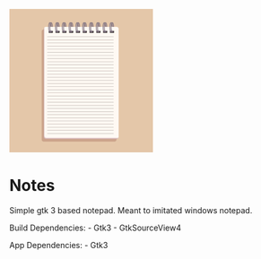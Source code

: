 ![Picture of app](assets/Notes.png)

# Notes
Simple gtk 3 based notepad. Meant to imitated windows notepad.

Build Dependencies:
    - Gtk3
    - GtkSourceView4

App Dependencies:
    - Gtk3